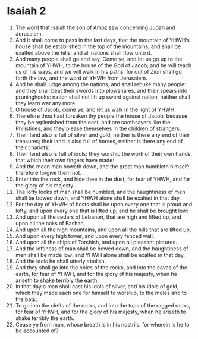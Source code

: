 ﻿# Isaiah 2
1. The word that Isaiah the son of Amoz saw concerning Judah and Jerusalem. 
2. And it shall come to pass in the last days, that the mountain of YHWH’s house shall be established in the top of the mountains, and shall be exalted above the hills; and all nations shall flow unto it. 
3. And many people shall go and say, Come ye, and let us go up to the mountain of YHWH, to the house of the God of Jacob; and he will teach us of his ways, and we will walk in his paths: for out of Zion shall go forth the law, and the word of YHWH from Jerusalem. 
4. And he shall judge among the nations, and shall rebuke many people: and they shall beat their swords into plowshares, and their spears into pruninghooks: nation shall not lift up sword against nation, neither shall they learn war any more. 
5. O house of Jacob, come ye, and let us walk in the light of YHWH. 
6.  Therefore thou hast forsaken thy people the house of Jacob, because they be replenished from the east, and are soothsayers like the Philistines, and they please themselves in the children of strangers. 
7. Their land also is full of silver and gold, neither is there any end of their treasures; their land is also full of horses, neither is there any end of their chariots: 
8. Their land also is full of idols; they worship the work of their own hands, that which their own fingers have made: 
9. And the mean man boweth down, and the great man humbleth himself: therefore forgive them not. 
10.  Enter into the rock, and hide thee in the dust, for fear of YHWH, and for the glory of his majesty. 
11. The lofty looks of man shall be humbled, and the haughtiness of men shall be bowed down, and YHWH alone shall be exalted in that day. 
12. For the day of YHWH of hosts shall be upon every one that is proud and lofty, and upon every one that is lifted up; and he shall be brought low: 
13. And upon all the cedars of Lebanon, that are high and lifted up, and upon all the oaks of Bashan, 
14. And upon all the high mountains, and upon all the hills that are lifted up, 
15. And upon every high tower, and upon every fenced wall, 
16. And upon all the ships of Tarshish, and upon all pleasant pictures. 
17. And the loftiness of man shall be bowed down, and the haughtiness of men shall be made low: and YHWH alone shall be exalted in that day. 
18. And the idols he shall utterly abolish. 
19. And they shall go into the holes of the rocks, and into the caves of the earth, for fear of YHWH, and for the glory of his majesty, when he ariseth to shake terribly the earth. 
20. In that day a man shall cast his idols of silver, and his idols of gold, which they made each one for himself to worship, to the moles and to the bats; 
21. To go into the clefts of the rocks, and into the tops of the ragged rocks, for fear of YHWH, and for the glory of his majesty, when he ariseth to shake terribly the earth. 
22. Cease ye from man, whose breath is in his nostrils: for wherein is he to be accounted of? 
